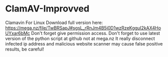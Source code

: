 # ClamAV-Improvved
Clamavin For Linux
Download full version here: https://mega.nz/file/TwBRSapJ#sgsL_rRnJm4B5j0D1wzRzeKgguI2kAX4HoUYxar6bMc
Don't forget give permission access.
Don't forget to use latest version of the python script at github not at mega.nz
It really disconnect infected ip address and malicious website scanner may cause false positive results, be careful!

